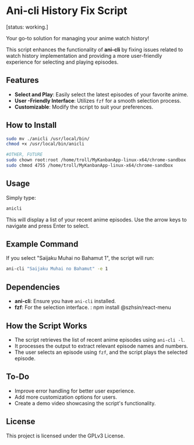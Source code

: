 # Ani-cli History Fix Script
[status: working.]

Your go-to solution for managing your anime watch history!

This script enhances the functionality of **ani-cli** by fixing issues related to watch history implementation and providing a more user-friendly experience for selecting and playing episodes.

## Features
- **Select and Play**: Easily select the latest episodes of your favorite anime.
- **User -Friendly Interface**: Utilizes `fzf` for a smooth selection process.
- **Customizable**: Modify the script to suit your preferences.

## How to Install
```bash
sudo mv ./anicli /usr/local/bin/
chmod +x /usr/local/bin/anicli

#OTHER, FUTURE
sudo chown root:root /home/troll/MyKanbanApp-linux-x64/chrome-sandbox
sudo chmod 4755 /home/troll/MyKanbanApp-linux-x64/chrome-sandbox

```

## Usage
Simply type:
```bash
anicli
```
This will display a list of your recent anime episodes. Use the arrow keys to navigate and press Enter to select.

## Example Command
If you select "Saijaku Muhai no Bahamut 1", the script will run:
```bash
ani-cli "Saijaku Muhai no Bahamut" -e 1
```

## Dependencies
- **ani-cli**: Ensure you have `ani-cli` installed.
- **fzf**: For the selection interface.
: npm install @szhsin/react-menu


## How the Script Works
- The script retrieves the list of recent anime episodes using `ani-cli -l`.
- It processes the output to extract relevant episode names and numbers.
- The user selects an episode using `fzf`, and the script plays the selected episode.

## To-Do
- Improve error handling for better user experience.
- Add more customization options for users.
- Create a demo video showcasing the script's functionality.

## License
This project is licensed under the GPLv3 License.
